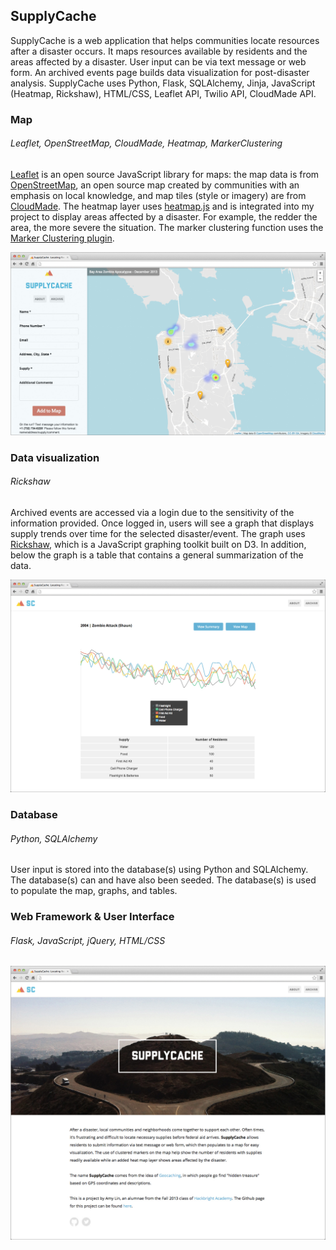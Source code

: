 ## SupplyCache
SupplyCache is a web application that helps communities locate resources after a disaster occurs. It maps resources available by residents and the areas affected by a disaster. User input can be via text message or web form. An archived events page builds data visualization for post-disaster analysis. SupplyCache uses Python, Flask, SQLAlchemy, Jinja, JavaScript (Heatmap, Rickshaw), HTML/CSS, Leaflet API, Twilio API, CloudMade API.

### Map
###### Leaflet, OpenStreetMap, CloudMade, Heatmap, MarkerClustering
[Leaflet](http://leafletjs.com/) is an open source JavaScript library for maps: the map data is from [OpenStreetMap](http://www.openstreetmap.org/), an open source map created by communities with an emphasis on local knowledge, and map tiles (style or imagery) are from [CloudMade](http://cloudmade.com/). The heatmap layer uses [heatmap.js](http://www.patrick-wied.at/static/heatmapjs/) and is integrated into my project to display areas affected by a disaster. For example, the redder the area, the more severe the situation. The marker clustering function uses the [Marker Clustering plugin](https://github.com/Leaflet/Leaflet.markercluster).

![Main page](/screenshots/sc-img1.jpg)

### Data visualization
###### Rickshaw
Archived events are accessed via a login due to the sensitivity of the information provided. Once logged in, users will see a graph that displays supply trends over time for the selected disaster/event. The graph uses [Rickshaw](http://code.shutterstock.com/rickshaw/), which is a JavaScript graphing toolkit built on D3. In addition, below the graph is a table that contains a general summarization of the data.

![Archive page](/screenshots/sc-img3.jpg)

### Database
###### Python, SQLAlchemy
User input is stored into the database(s) using Python and SQLAlchemy. The database(s) can and have also been seeded. The database(s) is used to populate the map, graphs, and tables.

### Web Framework & User Interface
###### Flask, JavaScript, jQuery, HTML/CSS

![About page](/screenshots/sc-img2.jpg)
